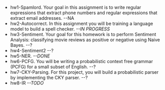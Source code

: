 - hw1-Spamlord. Your goal in this assignment is to write regular expressions
that extract phone numbers and regular expressions that extract email
addresses. --NA
- hw2-Autocorrect. In this assignment you will be training a language
model to build a spell checker. *--IN PROGRESS*
- hw3-Sentiment. Your goal for this homework is to perform Sentiment Analysis:
classifying movie reviews as positive or negative using Naive Bayes. --?
- hw4-Sentiment2 --?
- hw5-NER. *--DONE*
- hw6-PCFG. You will be writing a probabilistic context free grammar (PCFG)
for a small subset of English. --?
- hw7-CKY-Parsing. For this project, you will build a probabilistic
parser by implementing the CKY parser. --?
- hw8-IR *--TODO*
